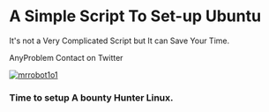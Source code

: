 # A Simple Script To Set-up Ubuntu
It's not a Very Complicated Script but It can Save Your Time.

AnyProblem Contact on Twitter
<p align="left"> <a href="https://twitter.com/mrrobot1o1" target="blank"><img src="https://img.shields.io/twitter/follow/mrrobot1o1?logo=twitter&style=for-the-badge" alt="mrrobot1o1" /></a> </p>

### Time to setup A bounty Hunter Linux.


